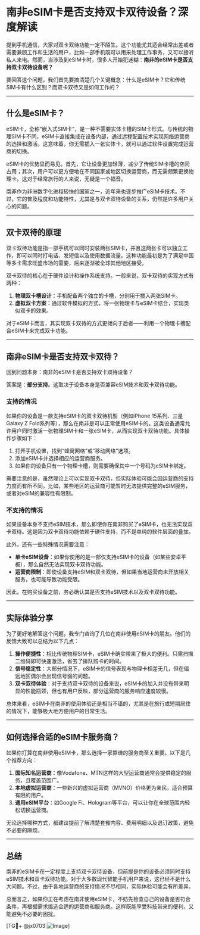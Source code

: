 # 南非eSIM卡是否支持双卡双待设备？深度解读

提到手机通信，大家对双卡双待功能一定不陌生。这个功能尤其适合经常出差或者需要兼顾工作和生活的用户，比如一部手机既可以用来处理工作事务，又可以接听私人来电。然而，当涉及到eSIM卡时，很多人开始犯迷糊：**南非的eSIM卡是否支持双卡双待设备呢？**

要回答这个问题，我们首先要搞清楚几个关键概念：什么是eSIM卡？它和传统SIM卡有什么区别？而双卡双待又是如何工作的？

---

## 什么是eSIM卡？

eSIM卡，全称“嵌入式SIM卡”，是一种不需要实体卡槽的SIM卡形式。与传统的物理SIM卡不同，eSIM卡直接集成在设备内部，通过远程配置技术实现网络运营商的选择和激活。这意味着，你无需插入一张实体卡，就可以通过软件设置完成运营商的切换。

eSIM卡的优势显而易见。首先，它让设备更加轻薄，减少了传统SIM卡槽的空间占用；其次，用户可以更方便地在不同国家或地区切换运营商，而无需频繁更换物理卡。这对于经常旅行的人来说，无疑是一个福音。

南非作为非洲数字化进程较快的国家之一，近年来也逐步推广eSIM卡技术。不过，它的普及程度和功能特性，尤其是与双卡双待设备的关系，仍然是许多用户关心的问题。

---

## 双卡双待的原理

双卡双待功能是指一部手机可以同时安装两张SIM卡，并且这两张卡可以独立工作，即可以同时打电话、发短信以及使用数据流量。这种功能最初是为了满足中国等多卡需求旺盛市场的需要，后来逐渐被全球其他地区接受。

双卡双待的核心在于硬件设计和操作系统支持。一般来说，双卡双待的实现方式有两种：

1. **物理双卡槽设计**：手机配备两个独立的卡槽，分别用于插入两张SIM卡。
2. **虚拟双卡方案**：通过软件模拟的方式，将一张物理卡与eSIM卡结合，实现类似双卡的效果。

对于eSIM卡而言，其实现双卡双待的方式更倾向于后者——利用一个物理卡槽配合eSIM卡来完成双卡功能。

---

## 南非eSIM卡是否支持双卡双待？

回到问题本身：南非的eSIM卡是否支持双卡双待设备？

答案是：**部分支持**。这取决于设备本身是否兼容eSIM技术和双卡双待功能。

### 支持的情况

如果你的设备是一款支持eSIM卡的双卡双待机型（例如iPhone 15系列、三星Galaxy Z Fold系列等），那么在南非是可以正常使用eSIM卡的。这类设备通常允许用户同时激活一张物理SIM卡和一张eSIM卡，从而实现双卡双待功能。具体操作步骤如下：

1. 打开手机设置，找到“蜂窝网络”或“移动网络”选项。
2. 添加eSIM卡并选择相应的运营商服务。
3. 如果你的设备只有一个物理卡槽，则需要确保其中一个号码为eSIM卡绑定。

需要注意的是，虽然理论上可以实现双卡双待，但实际体验可能会因运营商的支持力度而有所不同。比如，某些地区的运营商可能暂时无法提供完整的eSIM服务，或者对eSIM的兼容性有限制。

### 不支持的情况

如果设备本身不支持eSIM技术，那么即使你在南非购买了eSIM卡，也无法实现双卡双待。这是因为双卡双待功能依赖于硬件支持，而不是单纯的软件层面的叠加。

此外，还有一些特殊情况需要注意：

- **单卡eSIM设备**：如果你使用的是一部仅支持eSIM卡的设备（如某些安卓平板），那么自然无法实现双卡双待功能。
- **运营商限制**：即使设备支持eSIM和双卡双待，但如果当地运营商未开放相关服务，也可能导致功能受限。

因此，在购买设备之前，务必确认其是否支持eSIM技术以及双卡双待功能。

---

## 实际体验分享

为了更好地解答这个问题，我专门咨询了几位在南非使用eSIM卡的朋友。他们的反馈大致可以总结为以下几点：

1. **操作便捷性**：相比传统物理SIM卡，eSIM卡确实带来了极大的便利。只需扫描二维码即可快速激活，省去了排队购卡的时间。
2. **信号稳定性**：大部分情况下，eSIM卡的信号表现与物理卡相差无几，但在偏远地区偶尔会出现信号弱的问题。
3. **双卡双待体验**：对于支持双卡双待的设备来说，eSIM卡的加入并没有带来明显的性能瓶颈，但也有用户反映，部分运营商的服务响应速度较慢。

总体来看，eSIM卡在南非的使用体验还是相当不错的，尤其是在旅行或短期居住的情况下，能够极大地方便用户的日常生活。

---

## 如何选择合适的eSIM卡服务商？

如果你打算在南非使用eSIM卡，那么选择一家靠谱的服务商至关重要。以下是几个推荐方向：

1. **国际知名运营商**：像Vodafone、MTN这样的大型运营商通常会提供稳定的服务，且覆盖范围广。
2. **本地虚拟运营商**：一些新兴的虚拟运营商（MVNO）价格更为亲民，适合预算有限的用户。
3. **通用eSIM平台**：如Google Fi、Hologram等平台，可以让你在全球范围内轻松切换运营商。

无论选择哪种方式，都建议提前了解清楚套餐内容、费用明细以及退订政策，避免不必要的麻烦。

---

## 总结

南非的eSIM卡在一定程度上支持双卡双待设备，但前提是你的设备必须同时支持eSIM技术和双卡双待功能。对于大多数现代智能手机用户来说，这已经不是什么大问题。不过，由于各地运营商的支持情况不尽相同，实际体验可能会有所差异。

总而言之，如果你正在考虑在南非使用eSIM卡，不妨先检查自己的设备是否符合条件，再根据需求挑选合适的运营商和服务商。这样既能享受科技带来的便利，又能避免不必要的困扰。

[TG💪+ @jx0703 ![Image](https://github.com/user-attachments/assets/dbca1d08-cadb-493c-b0ec-ad6f7a83f270)]